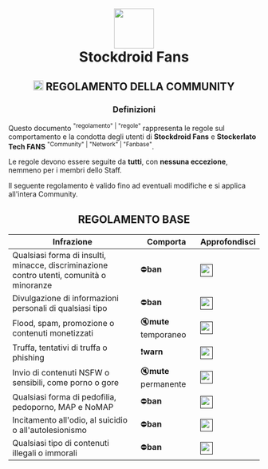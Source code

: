 <h1 align="center">
  <img src="https://dslv9ilpbe7p1.cloudfront.net/Cj7cYvaXaoyQ386pQ2yIjw_store_logo_image.png" width="80"/><br/>
  Stockdroid Fans
</h1>
<h2 align="center">
  <img src="https://emojipedia-us.s3.dualstack.us-west-1.amazonaws.com/thumbs/320/apple/285/police-car-light_1f6a8.png" width="20"/>
  REGOLAMENTO DELLA COMMUNITY
</h2>

<h3 align="center">
  Definizioni
</h3>

Questo documento <sup>"regolamento" | "regole"</sup> rappresenta le regole sul comportamento e la condotta degli utenti di **Stockdroid Fans** e **Stockerlato Tech FANS** <sup>"Community" | "Network" | "Fanbase"</sup>.

Le regole devono essere seguite da **tutti**, con **nessuna eccezione**, nemmeno per i membri dello Staff.

Il seguente regolamento è valido fino ad eventuali modifiche e si applica all'intera Community.

<h2 align="center">
  REGOLAMENTO BASE
</h2>

| Infrazione | Comporta | Approfondisci |
| ---------- | -------- | ------------- |
| Qualsiasi forma di insulti, minacce, discriminazione contro utenti, comunità o minoranze | ⛔**ban** | <a href=""><img src="https://img.icons8.com/fluency/588/link.png" width="25"/></a> |
| Divulgazione di informazioni personali di qualsiasi tipo | ⛔**ban** | <a href=""><img src="https://img.icons8.com/fluency/588/link.png" width="25"/></a> |
| Flood, spam, promozione o contenuti monetizzati | 🔇**mute** temporaneo | <a href=""><img src="https://img.icons8.com/fluency/588/link.png" width="25"/></a> |
| Truffa, tentativi di truffa o phishing | ❗**warn** | <a href=""><img src="https://img.icons8.com/fluency/588/link.png" width="25"/></a> |
| Invio di contenuti NSFW o sensibili, come porno o gore | 🔇**mute** permanente | <a href=""><img src="https://img.icons8.com/fluency/588/link.png" width="25"/></a> |
| Qualsiasi forma di pedofilia, pedoporno, MAP e NoMAP | ⛔**ban** | <a href=""><img src="https://img.icons8.com/fluency/588/link.png" width="25"/></a> |
| Incitamento all'odio, al suicidio o all'autolesionismo | ⛔**ban** | <a href=""><img src="https://img.icons8.com/fluency/588/link.png" width="25"/></a> |
| Qualsiasi tipo di contenuti illegali o immorali | ⛔**ban** | <a href=""><img src="https://img.icons8.com/fluency/588/link.png" width="25"/></a> |
